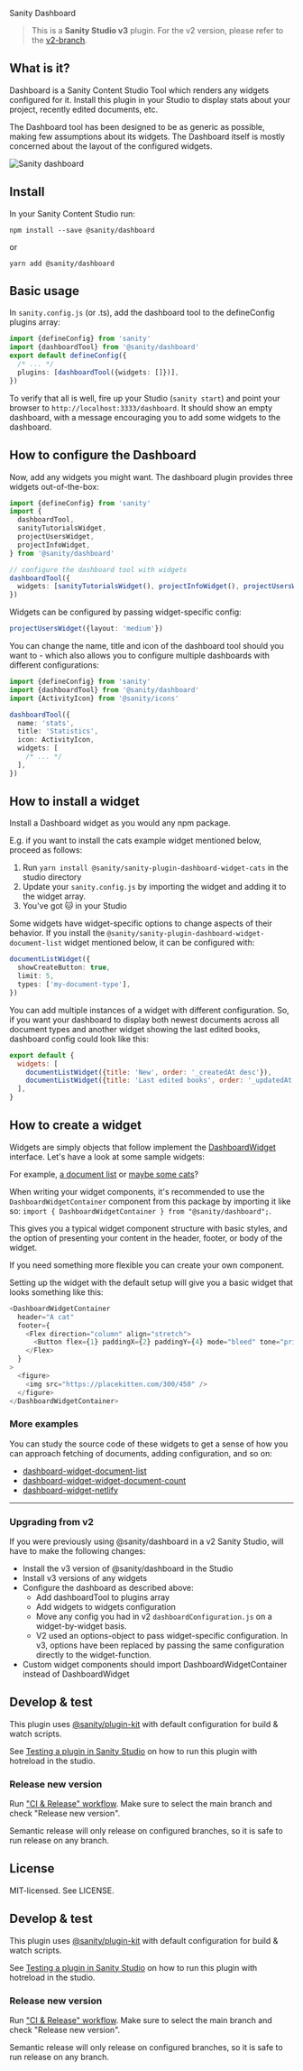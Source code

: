 Sanity Dashboard

> This is a **Sanity Studio v3** plugin.
> For the v2 version, please refer to the [v2-branch](https://github.com/sanity-io/dashboard/tree/studio-v2).

## What is it?

Dashboard is a Sanity Content Studio Tool which renders any widgets configured for it.
Install this plugin in your Studio to display stats about your project, recently edited documents, etc.

The Dashboard tool has been designed to be as generic as possible, making few assumptions about its widgets.
The Dashboard itself is mostly concerned about the layout of the configured widgets.

![Sanity dashboard](assets/dashboard.png)

## Install

In your Sanity Content Studio run:

`npm install --save @sanity/dashboard`

or

`yarn add @sanity/dashboard`

## Basic usage

In `sanity.config.js` (or .ts), add the dashboard tool to the defineConfig plugins array:

```ts
import {defineConfig} from 'sanity'
import {dashboardTool} from '@sanity/dashboard'
export default defineConfig({
  /* ... */
  plugins: [dashboardTool({widgets: []})],
})
```

To verify that all is well, fire up your Studio (`sanity start`) and point your browser to `http://localhost:3333/dashboard`.
It should show an empty dashboard, with a message encouraging you to add some widgets to the dashboard.

## How to configure the Dashboard

Now, add any widgets you might want. The dashboard plugin provides three widgets out-of-the-box:

```ts
import {defineConfig} from 'sanity'
import {
  dashboardTool,
  sanityTutorialsWidget,
  projectUsersWidget,
  projectInfoWidget,
} from '@sanity/dashboard'

// configure the dashboard tool with widgets
dashboardTool({
  widgets: [sanityTutorialsWidget(), projectInfoWidget(), projectUsersWidget()],
})
```

Widgets can be configured by passing widget-specific config:

```ts
projectUsersWidget({layout: 'medium'})
```

You can change the name, title and icon of the dashboard tool should you want to - which also allows you to configure multiple dashboards with different configurations:

```ts
import {defineConfig} from 'sanity'
import {dashboardTool} from '@sanity/dashboard'
import {ActivityIcon} from '@sanity/icons'

dashboardTool({
  name: 'stats',
  title: 'Statistics',
  icon: ActivityIcon,
  widgets: [
    /* ... */
  ],
})
```

## How to install a widget

Install a Dashboard widget as you would any npm package.

E.g. if you want to install the cats example widget mentioned below, proceed as follows:

1. Run `yarn install @sanity/sanity-plugin-dashboard-widget-cats` in the studio directory
2. Update your `sanity.config.js` by importing the widget and adding it to the widget array.
3. You've got 🐱 in your Studio

Some widgets have widget-specific options to change aspects of their behavior.
If you install the `@sanity/sanity-plugin-dashboard-widget-document-list` widget mentioned below,
it can be configured with:

```ts
documentListWidget({
  showCreateButton: true,
  limit: 5,
  types: ['my-document-type'],
})
```

You can add multiple instances of a widget with different configuration.
So, if you want your dashboard to display both newest documents across all document types and
another widget showing the last edited books, dashboard config could look like this:

```js
export default {
  widgets: [
    documentListWidget({title: 'New', order: '_createdAt desc'}),
    documentListWidget({title: 'Last edited books', order: '_updatedAt desc', types: ['book']}),
  ],
}
```

## How to create a widget

Widgets are simply objects that follow implement the [DashboardWidget](src/types.ts) interface.
Let's have a look at some sample widgets:

For example, [a document list](https://github.com/sanity-io/dashboard-widget-document-list/tree/master) or
[maybe some cats](https://github.com/sanity-io/example-dashboard-widget-cats)?

When writing your widget components, it's recommended to use the `DashboardWidgetContainer` component from
this package by importing it like so:
`import { DashboardWidgetContainer } from "@sanity/dashboard";`.

This gives you a typical widget component structure with basic styles,
and the option of presenting your content in the header, footer, or body of the widget.

If you need something more flexible you can create your own component.

Setting up the widget with the default setup will give you a basic widget that looks something like this:

```js
<DashboardWidgetContainer
  header="A cat"
  footer={
    <Flex direction="column" align="stretch">
      <Button flex={1} paddingX={2} paddingY={4} mode="bleed" tone="primary" text="Get new cat" />
    </Flex>
  }
>
  <figure>
    <img src="https://placekitten.com/300/450" />
  </figure>
</DashboardWidgetContainer>
```

### More examples

You can study the source code of these widgets to get a sense of how you can approach fetching of documents, adding configuration, and so on:

- [dashboard-widget-document-list](https://github.com/sanity-io/dashboard-widget-document-list)
- [dashboard-widget-widget-document-count](https://github.com/sanity-io/example-dashboard-widget-document-count)
- [dashboard-widget-netlify](https://github.com/sanity-io/sanity-plugin-dashboard-widget-netlify)

---

### Upgrading from v2

If you were previously using @sanity/dashboard in a v2 Sanity Studio, will have to make the following changes:

- Install the v3 version of @sanity/dashboard in the Studio
- Install v3 versions of any widgets
- Configure the dashboard as described above:
  - Add dashboardTool to plugins array
  - Add widgets to widgets configuration
  - Move any config you had in v2 `dashboardConfiguration.js` on a widget-by-widget basis.
  - V2 used an options-object to pass widget-specific configuration. In v3, options have been replaced by
    passing the same configuration directly to the widget-function.
- Custom widget components should import DashboardWidgetContainer instead of DashboardWidget

## Develop & test

This plugin uses [@sanity/plugin-kit](https://github.com/sanity-io/plugin-kit)
with default configuration for build & watch scripts.

See [Testing a plugin in Sanity Studio](https://github.com/sanity-io/plugin-kit#testing-a-plugin-in-sanity-studio)
on how to run this plugin with hotreload in the studio.

### Release new version

Run ["CI & Release" workflow](https://github.com/sanity-io/dashboard/actions/workflows/main.yml).
Make sure to select the main branch and check "Release new version".

Semantic release will only release on configured branches, so it is safe to run release on any branch.

## License

MIT-licensed. See LICENSE.

## Develop & test

This plugin uses [@sanity/plugin-kit](https://github.com/sanity-io/plugin-kit)
with default configuration for build & watch scripts.

See [Testing a plugin in Sanity Studio](https://github.com/sanity-io/plugin-kit#testing-a-plugin-in-sanity-studio)
on how to run this plugin with hotreload in the studio.

### Release new version

Run ["CI & Release" workflow](https://github.com/sanity-io/dashboard/actions/workflows/main.yml).
Make sure to select the main branch and check "Release new version".

Semantic release will only release on configured branches, so it is safe to run release on any branch.
